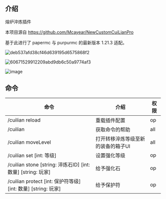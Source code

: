 ## 介绍

熔炉淬炼插件

本项目源自 https://github.com/Mcayear/NewCustomCuiLianPro

基于此进行了 papermc 与 purpurmc 的最新版本 1.21.3 适配。

![deb537afd38cf46d639195d6575868f2](https://github.com/Mcayear/NewCustomCuiLianPro/assets/48203962/9b537ee3-9a6f-468e-8d7c-9d86bf7441af)

![60671529912209abd9db6c50a9774af3](https://github.com/Mcayear/NewCustomCuiLianPro/assets/48203962/2a0e0402-d63a-43ca-8849-dea39d35a86d)

![image](https://github.com/Mcayear/NewCustomCuiLianPro/assets/48203962/4ed4ef4c-b87a-4815-aab0-ec26d0545a07)



## 命令

| 命令 | 介绍 | 权限 |
| ----- | ----- | ----- |
| /cuilian reload | 重载插件配置 | op |
| /cuilian | 获取命令的帮助 | all |
| /cuilian moveLevel | 打开转移淬炼等级至新的装备的箱子UI | all |
| /cuilian set [int: 等级] | 设置强化等级 | op |
| /cuilian stone [string: 淬炼石ID] [int: 数量] [string: 玩家] | 给予强化石 | op |
| /cuilian protect [int: 保护符等级] [int: 数量] [string: 玩家] | 给予保护符 | op |
